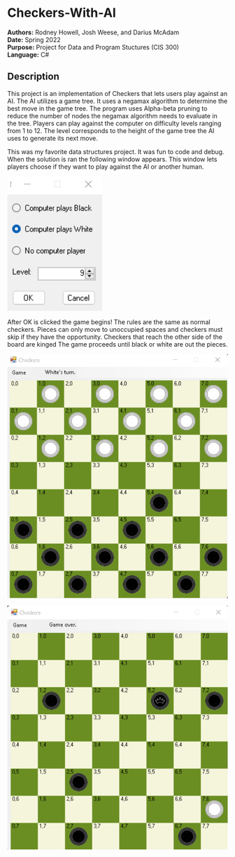 # Checkers-With-AI
**Authors:** Rodney Howell, Josh Weese, and Darius McAdam  
**Date:** Spring 2022  
**Purpose:** Project for Data and Program Stuctures (CIS 300)  
**Language:** C# 

## Description
This project is an implementation of Checkers that lets users play against an AI. The AI utilizes a game tree. It uses a negamax algorithm to determine the best move in the game tree. The program uses Alpha-beta pruning to reduce the number of nodes the negamax algorithm needs to evaluate in the tree. Players can play against the computer on difficulty levels ranging from 1 to 12. The level corresponds to the height of the game tree the AI uses to generate its next move.

This was my favorite data structures project. It was fun to code and debug. When the solution is ran the following window appears. This window lets players choose if they want to play against the AI or another human.

![My Image](Images/Game-Setup.png)

After OK is clicked the game begins! The rules are the same as normal checkers. Pieces can only move to unoccupied spaces and checkers must skip if they have the opportunity. Checkers that reach the other side of the board are kinged The game proceeds until black or white are out the pieces. 

![My Image](Images/Game-Start.png)

![My Image](Images/Game-Over.png)

